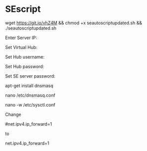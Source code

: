 # SEscript


wget https://git.io/vhZ4M && chmod +x seautoscriptupdated.sh && ./seautoscriptupdated.sh

Enter Server IP:

Set Virtual Hub:

Set Hub username:

Set Hub password:

Set SE server password:



apt-get install dnsmasq

nano /etc/dnsmasq.conf

nano -w /etc/sysctl.conf

Change
 
#net.ipv4.ip_forward=1
 
to
 
net.ipv4.ip_forward=1
